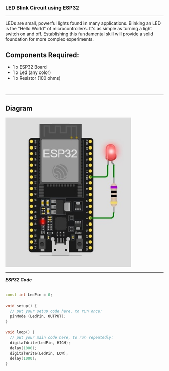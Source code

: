 ### LED Blink Circuit using ESP32

<hr>

LEDs are small, powerful lights found in many applications. 
Blinking an LED is the "Hello World" of microcontrollers. 
It's as simple as turning a light switch on and off. 
Establishing this fundamental skill will provide a solid foundation for more complex experiments.

## Components Required:

- 1 x ESP32 Board
- 1 x Led (any color)
- 1 x Resistor (100 ohms)
  
<br>
<hr>

## Diagram

<img src="./Files/LED_Blink.jpg" width="400">

<hr>

***ESP32 Code***

```cpp

const int LedPin = 0;

void setup() {
  // put your setup code here, to run once:
  pinMode (LedPin, OUTPUT);
}

void loop() {
  // put your main code here, to run repeatedly:
  digitalWrite(LedPin, HIGH);
  delay(1000);
  digitalWrite(LedPin, LOW);
  delay(1000);
}

```
